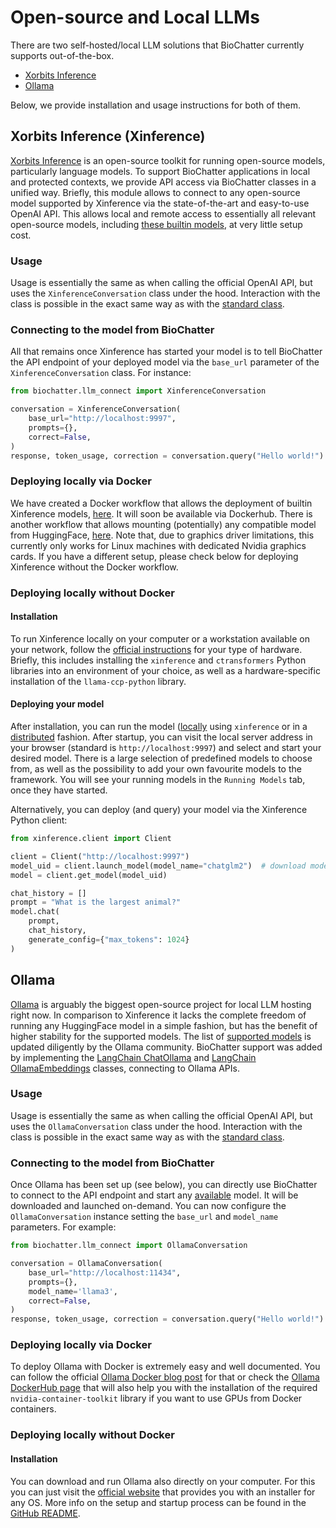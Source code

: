 # Open-source and Local LLMs

There are two self-hosted/local LLM solutions that BioChatter currently supports
out-of-the-box.

- [Xorbits Inference](https://github.com/xorbitsai/inference)
- [Ollama](https://ollama.com/)

Below, we provide installation and usage instructions for both of them.

## Xorbits Inference (Xinference)

[Xorbits Inference](https://github.com/xorbitsai/inference) is an open-source
toolkit for running open-source models, particularly language models. To support
BioChatter applications in local and protected contexts, we provide API access
via BioChatter classes in a unified way. Briefly, this module allows to connect
to any open-source model supported by Xinference via the state-of-the-art and
easy-to-use OpenAI API. This allows local and remote access to essentially all
relevant open-source models, including [these builtin
models](https://inference.readthedocs.io/en/latest/models/builtin/index.html),
at very little setup cost.

### Usage

Usage is essentially the same as when calling the official OpenAI API, but uses
the `XinferenceConversation` class under the hood. Interaction with the class is
possible in the exact same way as with the [standard class](chat.md).

### Connecting to the model from BioChatter

All that remains once Xinference has started your model is to tell BioChatter
the API endpoint of your deployed model via the `base_url` parameter of the
`XinferenceConversation` class. For instance:

```python
from biochatter.llm_connect import XinferenceConversation

conversation = XinferenceConversation(
    base_url="http://localhost:9997",
    prompts={},
    correct=False,
)
response, token_usage, correction = conversation.query("Hello world!")
```

### Deploying locally via Docker

We have created a Docker workflow that allows the deployment of builtin
Xinference models,
[here](https://github.com/biocypher/xinference-docker-builtin). It will soon be
available via Dockerhub. There is another workflow that allows mounting
(potentially) any compatible model from HuggingFace,
[here](https://github.com/AndiMajore/xinference-docker-hf). Note that, due to
graphics driver limitations, this currently only works for Linux machines with
dedicated Nvidia graphics cards. If you have a different setup, please check
below for deploying Xinference without the Docker workflow.

### Deploying locally without Docker

#### Installation

To run Xinference locally on your computer or a workstation available on your
network, follow the [official
instructions](https://github.com/xorbitsai/inference) for your type of hardware.
Briefly, this includes installing the `xinference` and `ctransformers` Python
libraries into an environment of your choice, as well as a hardware-specific
installation of the `llama-ccp-python` library.

#### Deploying your model

After installation, you can run the model
([locally](https://github.com/xorbitsai/inference#local) using `xinference` or
in a [distributed](https://github.com/xorbitsai/inference#distributed) fashion.
After startup, you can visit the local server address in your browser (standard
is `http://localhost:9997`) and select and start your desired model. There is a
large selection of predefined models to choose from, as well as the possibility
to add your own favourite models to the framework. You will see your running
models in the `Running Models` tab, once they have started.

Alternatively, you can deploy (and query) your model via the Xinference Python
client:

```python
from xinference.client import Client

client = Client("http://localhost:9997")
model_uid = client.launch_model(model_name="chatglm2")  # download model from HuggingFace and deploy
model = client.get_model(model_uid)

chat_history = []
prompt = "What is the largest animal?"
model.chat(
    prompt,
    chat_history,
    generate_config={"max_tokens": 1024}
)
```

## Ollama

[Ollama](https://ollama.com/) is arguably the biggest open-source project for
local LLM hosting right now. In comparison to Xinference it lacks the complete
freedom of running any HuggingFace model in a simple fashion, but has the
benefit of higher stability for the supported models. The list of [supported
models](https://ollama.com/library) is updated diligently by the Ollama
community. BioChatter support was added by implementing the [LangChain
ChatOllama](https://python.langchain.com/v0.2/docs/integrations/chat/ollama/)
and [LangChain
OllamaEmbeddings](https://python.langchain.com/v0.2/docs/integrations/text_embedding/ollama/)
classes, connecting to Ollama APIs.

### Usage

Usage is essentially the same as when calling the official OpenAI API, but uses
the `OllamaConversation` class under the hood. Interaction with the class is
possible in the exact same way as with the [standard class](chat.md).

### Connecting to the model from BioChatter

Once Ollama has been set up (see below), you can directly use BioChatter to
connect to the API endpoint and start any
[available](https://ollama.com/library) model. It will be downloaded and
launched on-demand. You can now configure the `OllamaConversation` instance
setting the `base_url` and `model_name` parameters. For example:

```python
from biochatter.llm_connect import OllamaConversation

conversation = OllamaConversation(
    base_url="http://localhost:11434",
    prompts={},
    model_name='llama3',
    correct=False,
)
response, token_usage, correction = conversation.query("Hello world!")
```

### Deploying locally via Docker

To deploy Ollama with Docker is extremely easy and well documented. You can
follow the official [Ollama Docker blog
post](https://ollama.com/blog/ollama-is-now-available-as-an-official-docker-image)
for that or check the [Ollama DockerHub
page](https://hub.docker.com/r/ollama/ollama) that will also help you with the
installation of the required `nvidia-container-toolkit` library if you want to
use GPUs from Docker containers.

### Deploying locally without Docker

#### Installation
You can download and run Ollama also directly on your computer. For this you can
just visit the [official website](https://ollama.com/download) that provides you
with an installer for any OS. More info on the setup and startup process can be
found in the [GitHub
README](https://github.com/ollama/ollama/blob/main/README.md).
